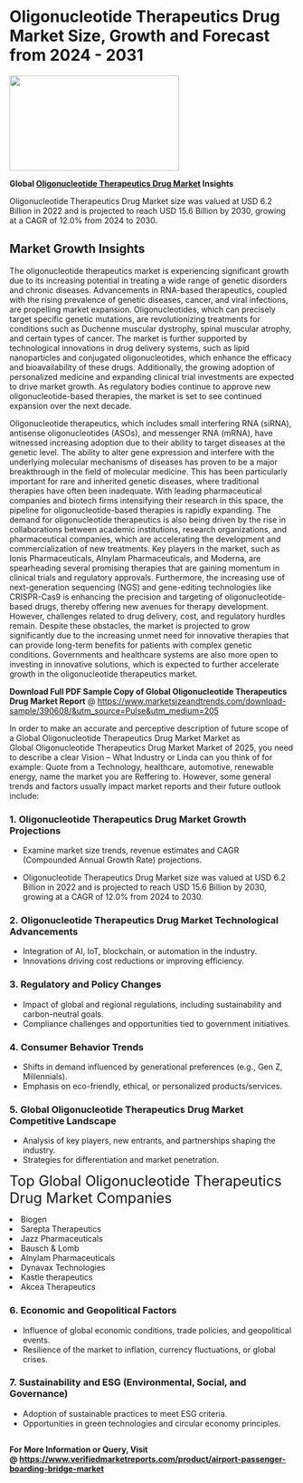 <H1>Oligonucleotide Therapeutics Drug Market Size, Growth and Forecast from 2024 - 2031</H1><img class="aligncenter size-medium wp-image-584254" src="https://thirdeyenews.in/wp-content/uploads/2024/09/Global-Market-Research-300x168.jpeg" alt="" width="300" height="168" /><p><strong>Global&nbsp;<a href="https://www.marketsizeandtrends.com/download-sample/390608/&amp;utm_source=Pulse&amp;utm_medium=205">Oligonucleotide Therapeutics Drug Market</a> Insights</strong></p><p>Oligonucleotide Therapeutics Drug Market size was valued at USD 6.2 Billion in 2022 and is projected to reach USD 15.6 Billion by 2030, growing at a CAGR of 12.0% from 2024 to 2030.</p><p><h2>Market Growth Insights</h2> <p>The oligonucleotide therapeutics market is experiencing significant growth due to its increasing potential in treating a wide range of genetic disorders and chronic diseases. Advancements in RNA-based therapeutics, coupled with the rising prevalence of genetic diseases, cancer, and viral infections, are propelling market expansion. Oligonucleotides, which can precisely target specific genetic mutations, are revolutionizing treatments for conditions such as Duchenne muscular dystrophy, spinal muscular atrophy, and certain types of cancer. The market is further supported by technological innovations in drug delivery systems, such as lipid nanoparticles and conjugated oligonucleotides, which enhance the efficacy and bioavailability of these drugs. Additionally, the growing adoption of personalized medicine and expanding clinical trial investments are expected to drive market growth. As regulatory bodies continue to approve new oligonucleotide-based therapies, the market is set to see continued expansion over the next decade. </p> <p>Oligonucleotide therapeutics, which includes small interfering RNA (siRNA), antisense oligonucleotides (ASOs), and messenger RNA (mRNA), have witnessed increasing adoption due to their ability to target diseases at the genetic level. The ability to alter gene expression and interfere with the underlying molecular mechanisms of diseases has proven to be a major breakthrough in the field of molecular medicine. This has been particularly important for rare and inherited genetic diseases, where traditional therapies have often been inadequate. With leading pharmaceutical companies and biotech firms intensifying their research in this space, the pipeline for oligonucleotide-based therapies is rapidly expanding. The demand for oligonucleotide therapeutics is also being driven by the rise in collaborations between academic institutions, research organizations, and pharmaceutical companies, which are accelerating the development and commercialization of new treatments. Key players in the market, such as Ionis Pharmaceuticals, Alnylam Pharmaceuticals, and Moderna, are spearheading several promising therapies that are gaining momentum in clinical trials and regulatory approvals. Furthermore, the increasing use of next-generation sequencing (NGS) and gene-editing technologies like CRISPR-Cas9 is enhancing the precision and targeting of oligonucleotide-based drugs, thereby offering new avenues for therapy development. However, challenges related to drug delivery, cost, and regulatory hurdles remain. Despite these obstacles, the market is projected to grow significantly due to the increasing unmet need for innovative therapies that can provide long-term benefits for patients with complex genetic conditions. Governments and healthcare systems are also more open to investing in innovative solutions, which is expected to further accelerate growth in the oligonucleotide therapeutics market. </p><p><span class=""><strong>Download Full PDF Sample Copy of Global Oligonucleotide Therapeutics Drug Market Report</strong> @ <a href="https://www.marketsizeandtrends.com/download-sample/390608/&amp;utm_source=Pulse&amp;utm_medium=205" target="_blank">https://www.marketsizeandtrends.com/download-sample/390608/&amp;utm_source=Pulse&amp;utm_medium=205</a></span></p><p>In order to make an accurate and perceptive description of future scope of a Global&nbsp;Oligonucleotide Therapeutics Drug Market Market as Global&nbsp;Oligonucleotide Therapeutics Drug Market Market of 2025, you need to describe a clear Vision &ndash; What Industry or Linda can you think of for example: Quote from a Technology, healthcare, automotive, renewable energy, name the market you are Reffering to. However, some general trends and factors usually impact market reports and their future outlook include:</p><h3>1.&nbsp;<strong>Oligonucleotide Therapeutics Drug Market Growth Projections</strong></h3><ul><li>Examine market size trends, revenue estimates and CAGR (Compounded Annual Growth Rate) projections.</li><li><p>Oligonucleotide Therapeutics Drug Market size was valued at USD 6.2 Billion in 2022 and is projected to reach USD 15.6 Billion by 2030, growing at a CAGR of 12.0% from 2024 to 2030.</p></li></ul><h3>2.&nbsp;<strong>Oligonucleotide Therapeutics Drug Market Technological Advancements</strong></h3><ul><li>Integration of AI, IoT, blockchain, or automation in the industry.</li><li>Innovations driving cost reductions or improving efficiency.</li></ul><h3>3.&nbsp;<strong>Regulatory and Policy Changes</strong></h3><ul><li>Impact of global and regional regulations, including sustainability and carbon-neutral goals.</li><li>Compliance challenges and opportunities tied to government initiatives.</li></ul><h3>4.&nbsp;<strong>Consumer Behavior Trends</strong></h3><ul><li>Shifts in demand influenced by generational preferences (e.g., Gen Z, Millennials).</li><li>Emphasis on eco-friendly, ethical, or personalized products/services.</li></ul><h3>5.&nbsp;<strong>Global Oligonucleotide Therapeutics Drug Market Competitive Landscape</strong></h3><ul><li>Analysis of key players, new entrants, and partnerships shaping the industry.</li><li>Strategies for differentiation and market penetration.</li></ul><p data-pm-slice="1 1 []"><span style="color: inherit; font-family: inherit; font-size: 25px;">Top Global Oligonucleotide Therapeutics Drug Market Companies</span></p><div class="" data-test-id=""><p><li>Biogen</li><li> Sarepta Therapeutics</li><li> Jazz Pharmaceuticals</li><li> Bausch & Lomb</li><li> Alnylam Pharmaceuticals</li><li> Dynavax Technologies</li><li> Kastle therapeutics</li><li> Akcea Therapeutics</li></p></div><h3>6.&nbsp;<strong>Economic and Geopolitical Factors</strong></h3><ul><li>Influence of global economic conditions, trade policies, and geopolitical events.</li><li>Resilience of the market to inflation, currency fluctuations, or global crises.</li></ul><h3>7.&nbsp;<strong>Sustainability and ESG (Environmental, Social, and Governance)</strong></h3><ul><li>Adoption of sustainable practices to meet ESG criteria.</li><li>Opportunities in green technologies and circular economy principles.</li></ul><h2><strong style="font-size: 14px;">For More Information or Query, Visit @&nbsp;</strong><a style="background-color: #ffffff; font-size: 14px;" href="https://www.marketsizeandtrends.com/report/oligonucleotide-therapeutics-drug-market/" target="_blank">https://www.verifiedmarketreports.com/product/airport-passenger-boarding-bridge-market</a></h2>
